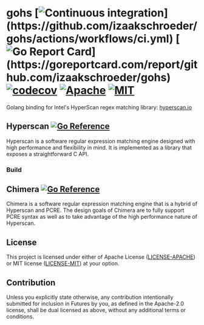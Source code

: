 # gohs [![Continuous integration](https://github.com/izaakschroeder/gohs/actions/workflows/ci.yml/badge.svg?)](https://github.com/izaakschroeder/gohs/actions/workflows/ci.yml) [![Go Report Card](https://goreportcard.com/badge/github.com/izaakschroeder/gohs?)](https://goreportcard.com/report/github.com/izaakschroeder/gohs) [![codecov](https://codecov.io/gh/flier/gohs/branch/master/graph/badge.svg?token=F5CLCxpJGM)](https://codecov.io/gh/flier/gohs)  [![Apache](https://img.shields.io/badge/license-Apache-blue.svg)](https://github.com/izaakschroeder/gohs/blob/master/LICENSE-APACHE) [![MIT](https://img.shields.io/badge/license-MIT-blue.svg)](https://github.com/izaakschroeder/gohs/blob/master/LICENSE-MIT)

Golang binding for Intel's HyperScan regex matching library: [hyperscan.io](https://www.hyperscan.io/)

## Hyperscan [![Go Reference](https://pkg.go.dev/badge/github.com/izaakschroeder/gohs/hyperscan.svg)](https://pkg.go.dev/github.com/izaakschroeder/gohs/hyperscan)

Hyperscan is a software regular expression matching engine designed with high performance and flexibility in mind. It is implemented as a library that exposes a straightforward C API.

### Build


## Chimera [![Go Reference](https://pkg.go.dev/badge/github.com/izaakschroeder/gohs/chimera.svg)](https://pkg.go.dev/github.com/izaakschroeder/gohs/chimera)

Chimera is a software regular expression matching engine that is a hybrid of Hyperscan and PCRE. The design goals of Chimera are to fully support PCRE syntax as well as to take advantage of the high performance nature of Hyperscan.

## License

This project is licensed under either of Apache License ([LICENSE-APACHE](LICENSE-APACHE)) or MIT license ([LICENSE-MIT](LICENSE-MIT)) at your option.

## Contribution

Unless you explicitly state otherwise, any contribution intentionally submitted
for inclusion in Futures by you, as defined in the Apache-2.0 license, shall be
dual licensed as above, without any additional terms or conditions.
